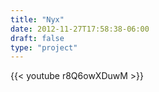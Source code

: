 ```yaml
---
title: "Nyx"
date: 2012-11-27T17:58:38-06:00
draft: false
type: "project"
---
```


{{< youtube r8Q6owXDuwM >}}